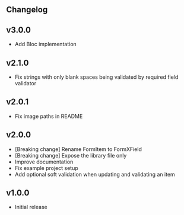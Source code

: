 ## Changelog

## v3.0.0
- Add Bloc implementation

## v2.1.0
- Fix strings with only blank spaces being validated by required field validator

## v2.0.1
- Fix image paths in README

## v2.0.0
- [Breaking change] Rename FormItem to FormXField
- [Breaking change] Expose the library file only
- Improve documentation
- Fix example project setup
- Add optional soft validation when updating and validating an item

## v1.0.0
- Initial release
